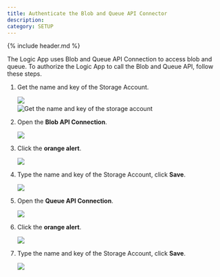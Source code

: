 ```yaml
---
title: Authenticate the Blob and Queue API Connector
description:
category: SETUP
---
```


{% include header.md %}

The Logic App uses Blob and Queue API Connection to access blob and queue.  To authorize the Logic App to call the Blob and Queue API, follow these steps.
​
1. Get the name and key of the Storage Account.

   ![]({{site.baseurl}}/img/deployment/azure-storage-account.png)
   ​	
   ![Get the name and key of the storage account]({{site.baseurl}}/img/deployment/get-name-and-key-of-the-storage-account.png)

2. Open the **Blob API Connection**.	

   ![]({{site.baseurl}}/img/deployment/azure-blob-api-connection.png)

3. Click the **orange alert**.

   ![]({{site.baseurl}}/img/deployment/azure-blob-api-connection-01.png)

4. Type the name and key of the Storage Account, click **Save**.

   ![]({{site.baseurl}}/img/deployment/azure-blob-api-connection-02.png)

5. Open the **Queue API Connection**.	

   ![]({{site.baseurl}}/img/deployment/azure-queue-api-connection.png)

6. Click the **orange alert**.

   ![]({{site.baseurl}}/img/deployment/azure-queue-api-connection-01.png)

7. Type the name and key of the Storage Account, click **Save**.

   ![]({{site.baseurl}}/img/deployment/azure-queue-api-connection-02.png)